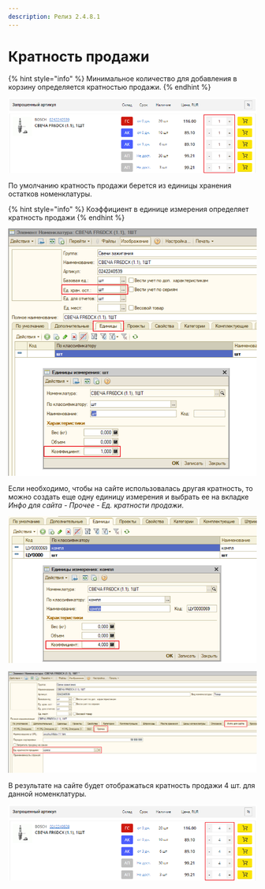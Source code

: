 ```yaml
---
description: Релиз 2.4.8.1
---
```


# Кратность продажи

{% hint style="info" %}
Минимальное количество для добавления в корзину определяется кратностью продажи.
{% endhint %}

![&#x41F;&#x440;&#x438;&#x43C;&#x435;&#x440; &#x43E;&#x442;&#x43E;&#x431;&#x440;&#x430;&#x436;&#x435;&#x43D;&#x438;&#x44F; &#x43A;&#x440;&#x430;&#x442;&#x43D;&#x43E;&#x441;&#x442;&#x438; &#x43F;&#x440;&#x43E;&#x434;&#x430;&#x436;&#x438; &#x432; &#x442;&#x438;&#x43F;&#x43E;&#x432;&#x43E;&#x43C; &#x434;&#x438;&#x437;&#x430;&#x439;&#x43D;&#x435;](../../.gitbook/assets/image%20%2817%29.png)

По умолчанию кратность продажи берется из единицы хранения остатков номенклатуры.

{% hint style="info" %}
Коэффициент в единице измерения определяет кратность продажи
{% endhint %}

![](../../.gitbook/assets/image%20%2874%29.png)

Если необходимо, чтобы на сайте использовалась другая кратность, то можно создать еще одну единицу измерения и выбрать ее на вкладке _Инфо для сайта - Прочее - Ед. кратности продажи_.



![&#x421;&#x43E;&#x437;&#x434;&#x430;&#x43D;&#x438;&#x435; &#x435;&#x449;&#x435; &#x43E;&#x434;&#x43D;&#x43E;&#x439; &#x435;&#x434;&#x438;&#x43D;&#x438;&#x446;&#x44B; &#x438;&#x437;&#x43C;&#x435;&#x440;&#x435;&#x43D;&#x438;&#x44F;](../../.gitbook/assets/image%20%28127%29.png)

![&#x412;&#x44B;&#x431;&#x43E;&#x440; &#x435;&#x434;. &#x43A;&#x440;&#x430;&#x442;&#x43D;&#x43E;&#x441;&#x442;&#x438; &#x43F;&#x440;&#x43E;&#x434;&#x430;&#x436;&#x438; &#x434;&#x43B;&#x44F; &#x441;&#x430;&#x439;&#x442;&#x430;](../../.gitbook/assets/image%20%28208%29.png)

В результате на сайте будет отображаться кратность продажи 4 шт. для данной номенклатуры.

![](../../.gitbook/assets/image%20%28226%29.png)

